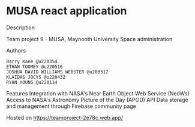 # MUSA react application

Description

Team project 9 - MUSA, Maynooth University Space administration

Authors

    Barry Kane @u220354
    ETHAN TOOMEY @u220516
    JOSHUA DAVID WILLIAMS WEBSTER @u200317  
    KLAIDAS JOCYS @u220432
    RYAN YOUNG @u220114
 
Features
    Integration with NASA's Near Earth Object Web Service (NeoWs)
    Access to NASA's Astronomy Picture of the Day (APOD) API
    Data storage and management through Firebase
    community page

Hosted on
https://teamproject-2e78c.web.app/
